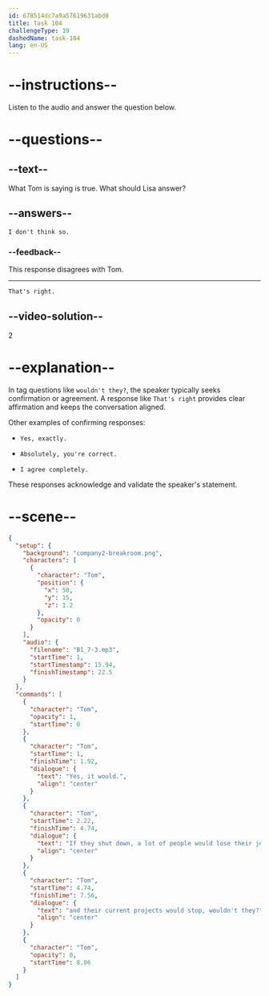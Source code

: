 ```yaml
---
id: 678514dc7a9a57619631abd8
title: Task 104
challengeType: 19
dashedName: task-104
lang: en-US
---
```


<!-- (Audio) Tom: If they shut down, a lot of people would lose their jobs. And their current projects would stop, wouldn't they? -->

<!-- SPEAKING -->

# --instructions--

Listen to the audio and answer the question below.

# --questions--

## --text--

What Tom is saying is true. What should Lisa answer?

## --answers--

`I don't think so.`

### --feedback--

This response disagrees with Tom.

---

`That's right.`

## --video-solution--

2

# --explanation--

In tag questions like `wouldn't they?`, the speaker typically seeks confirmation or agreement. A response like `That's right` provides clear affirmation and keeps the conversation aligned.

Other examples of confirming responses:

- `Yes, exactly.`

- `Absolutely, you're correct.`

- `I agree completely.`

These responses acknowledge and validate the speaker's statement.

# --scene--

```json
{
  "setup": {
    "background": "company2-breakroom.png",
    "characters": [
      {
        "character": "Tom",
        "position": {
          "x": 50,
          "y": 15,
          "z": 1.2
        },
        "opacity": 0
      }
    ],
    "audio": {
      "filename": "B1_7-3.mp3",
      "startTime": 1,
      "startTimestamp": 15.94,
      "finishTimestamp": 22.5
    }
  },
  "commands": [
    {
      "character": "Tom",
      "opacity": 1,
      "startTime": 0
    },
    {
      "character": "Tom",
      "startTime": 1,
      "finishTime": 1.92,
      "dialogue": {
        "text": "Yes, it would.",
        "align": "center"
      }
    },
    {
      "character": "Tom",
      "startTime": 2.22,
      "finishTime": 4.74,
      "dialogue": {
        "text": "If they shut down, a lot of people would lose their jobs",
        "align": "center"
      }
    },
    {
      "character": "Tom",
      "startTime": 4.74,
      "finishTime": 7.56,
      "dialogue": {
        "text": "and their current projects would stop, wouldn't they?",
        "align": "center"
      }
    },
    {
      "character": "Tom",
      "opacity": 0,
      "startTime": 8.06
    }
  ]
}
```
